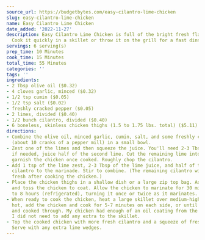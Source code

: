 ```yaml
---
source_url: https://budgetbytes.com/easy-cilantro-lime-chicken
slug: easy-cilantro-lime-chicken
name: Easy Cilantro Lime Chicken
date_added: '2022-11-27'
description: Easy Cilantro Lime Chicken is full of the bright fresh flavors of summer.
  Cook it quickly in a skillet or throw it on the grill for a fast dinner!
servings: 6 serving(s)
prep_time: 10 Minutes
cook_time: 15 Minutes
total_time: 55 Minutes
categories: ''
tags: ''
ingredients:
- 2 Tbsp olive oil ($0.32)
- 4 cloves garlic, minced ($0.32)
- 1/2 tsp cumin ($0.05)
- 1/2 tsp salt ($0.02)
- freshly cracked pepper ($0.05)
- 2 limes, divided ($0.40)
- 1/2 bunch cilantro, divided ($0.40)
- 6 boneless, skinless chicken thighs (1.5 to 1.75 lbs. total) ($5.11)
directions:
- Combine the olive oil, minced garlic, cumin, salt, and some freshly cracked pepper
  (about 10 cranks of a pepper mill) in a small bowl.
- Zest one of the limes and then squeeze the juice. You'll need 2-3 Tbsp juice, so
  if needed, juice half of the second lime. Cut the remaining lime into wedges to
  garnish the chicken once cooked. Roughly chop the cilantro.
- Add 1 tsp of the lime zest, 2-3 Tbsp of the lime juice, and half of the chopped
  cilantro to the marinade. Stir to combine. (The remaining cilantro will be added
  fresh after cooking the chicken.)
- Place the chicken thighs in a shallow dish or a large zip top bag. Add the marinade
  and toss the chicken to coat. Allow the chicken to marinate for 30 minutes or up
  to 8 hours (refrigerated), turning it once or twice as it marinates.
- When ready to cook the chicken, heat a large skillet over medium-high heat. Once
  hot, add the chicken and cook for 5-7 minutes on each side, or until well browned
  and cooked through. My chicken had enough of an oil coating from the marinade that
  I did not need to add any extra to the skillet.
- Top the cooked chicken with more fresh cilantro and a squeeze of fresh lime juice.
  Serve with any extra lime wedges.
---
```


